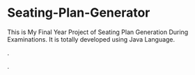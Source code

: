# Seating-Plan-Generator

This is My Final Year Project of Seating Plan Generation During Examinations. It is totally developed using Java Language.












.

















































































































































































































































































.






































